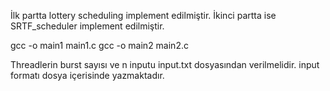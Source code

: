 İlk partta lottery scheduling implement edilmiştir.
İkinci partta ise SRTF_scheduler implement edilmiştir.

gcc -o main1 main1.c
gcc -o main2 main2.c

Threadlerin burst sayısı ve n inputu input.txt dosyasından verilmelidir. 
input formatı dosya içerisinde yazmaktadır.
